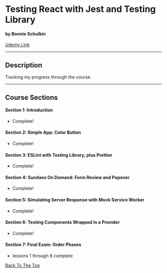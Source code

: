 # Testing React with Jest and Testing Library

#### by Bonnie Schulkin

[Udemy LInk](https://www.udemy.com/course/react-testing-library/)

---

## Description

Tracking my progress through the course.

---

## Course Sections

#### Section 1: Introduction

- Complete!

#### Section 2: Simple App: Color Button

- Complete!

#### Section 3: ESLint with Testing Library, plus Prettier

- Complete!

#### Section 4: Sundaes On Demand: Form Review and Popover

- Complete!

#### Section 5: Simulating Server Response with Mock Service Worker

- Complete!

#### Section 6: Testing Components Wrapped in a Provider

- Complete!

#### Section 7: Final Exam: Order Phases

- lessons 1 through 6 complete

[Back To The Top](#testing-react-with-jest-and-testing-library)
